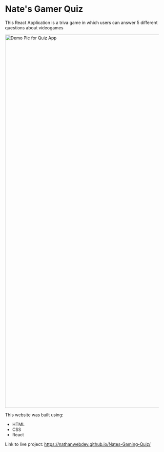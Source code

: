 # Nate's Gamer Quiz
This React Application is a triva game in which users can answer 5 different questions about videogames

<img width="1221" alt="Demo Pic for Quiz App" src="https://user-images.githubusercontent.com/77704688/163897803-d9945375-8562-4808-b452-a97a4ca0f42b.PNG">

This website was built using:

 - HTML
 - CSS
 - React

Link to live project: https://nathanwebdev.github.io/Nates-Gaming-Quiz/
